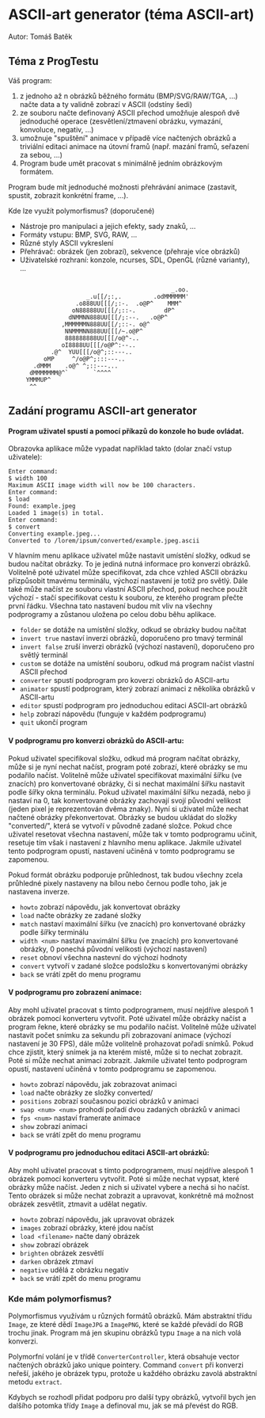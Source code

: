 # ASCII-art generator (téma ASCII-art)
Autor: Tomáš Batěk

## Téma z ProgTestu

Váš program:

1. z jednoho až n obrázků běžného formátu (BMP/SVG/RAW/TGA, ...) načte data a ty validně zobrazí v ASCII (odstíny šedi)
2. ze souboru načte definovaný ASCII přechod
umožňuje alespoň dvě jednoduché operace (zesvětlení/ztmavení obrázku, vymazání, konvoluce, negativ, ...)
3. umožnuje "spuštění" animace v případě více načtených obrázků a triviální editaci animace na útovní framů (např. mazání framů, seřazení za sebou, ...)
4. Program bude umět pracovat s minimálně jedním obrázkovým formátem.

Program bude mít jednoduché možnosti přehrávání animace (zastavit, spustit, zobrazit konkrétní frame, ...).

Kde lze využít polymorfismus? (doporučené)

- Nástroje pro manipulaci a jejich efekty, sady znaků, ...
- Formáty vstupu: BMP, SVG, RAW, ...
- Různé styly ASCII vykreslení
- Přehrávač: obrázek (jen zobrazí), sekvence (přehraje více obrázků)
- Uživatelské rozhraní: konzole, ncurses, SDL, OpenGL (různé varianty), ...

```

                                              _.oo.
                      _.u[[/;:,.         .odMMMMMM'
                   .o888UU[[[/;:-.  .o@P^    MMM^
                  oN88888UU[[[/;::-.        dP^
                 dNMMNN888UU[[[/;:--.   .o@P^
               ,MMMMMMN888UU[[/;::-. o@^
                NNMMMNN888UU[[[/~.o@P^
                888888888UU[[[/o@^-..
               oI8888UU[[[/o@P^:--..
            .@^  YUU[[[/o@^;::---..
          oMP     ^/o@P^;:::---..
       .dMMM    .o@^ ^;::---...
      dMMMMMMM@^`       `^^^^
     YMMMUP^
      ^^
```

## Zadání programu ASCII-art generator
#### Program uživatel spustí a pomocí příkazů do konzole ho bude ovládat.

Obrazovka aplikace může vypadat například takto (dolar značí vstup uživatele):

```
Enter command:
$ width 100
Maximum ASCII image width will now be 100 characters.
Enter command:
$ load
Found: example.jpeg
Loaded 1 image(s) in total.
Enter command:
$ convert
Converting example.jpeg...
Converted to /lorem/ipsum/converted/example.jpeg.ascii
```

V hlavním menu aplikace uživatel může nastavit umístění složky, odkud se budou
načítat obrázky. To je jediná nutná informace pro konverzi obrázků. Volitelně poté
uživatel může specifikovat, zda chce vzhled ASCII obrázku přizpůsobit tmavému terminálu,
výchozí nastavení je totiž pro světlý. Dále také může načíst ze souboru vlastní ASCII
přechod, pokud nechce použít výchozí - stačí specifikovat cestu k souboru, ze kterého program
přečte první řádku. Všechna tato nastavení budou mít vliv na všechny podprogramy a zůstanou
uložena po celou dobu běhu aplikace.
- `folder` se dotáže na umístění složky, odkud se obrázky budou načítat
- `invert true` nastaví inverzi obrázků, doporučeno pro tmavý terminál
- `invert false` zruší inverzi obrázků (výchozí nastavení), doporučeno pro světlý terminál
- `custom` se dotáže na umístění souboru, odkud má program načíst vlastní ASCII přechod
- `converter` spustí podprogram pro koverzi obrázků do ASCII-artu
- `animator` spustí podprogram, který zobrazí animaci z několika obrázků v ASCII-artu
- `editor` spustí podprogram pro jednoduchou editaci ASCII-art obrázků
- `help` zobrazí nápovědu (funguje v každém podprogramu)
- `quit` ukončí program

#### V podprogramu pro konverzi obrázků do ASCII-artu:

Pokud uživatel specifikoval složku, odkud má program načítat obrázky, může si je nyní
nechat načíst, program poté zobrazí, které obrázky se mu podařilo načíst. Volitelně
může uživatel specifikovat maximální šířku (ve znacích) pro konvertované obrázky, či
si nechat maximální šířku nastavit podle šířky okna terminálu. Pokud uživatel maximální
šířku nezadá, nebo ji nastaví na 0, tak konvertované obrázky zachovají svojí původní
velikost (jeden pixel je reprezentován dvěma znaky). Nyní si uživatel může nechat
načtené obrázky překonvertovat. Obrázky se budou ukládat do složky "converted/", která
se vytvoří v původně zadané složce. Pokud chce uživatel resetovat všechna nastavení,
může tak v tomto podprogramu učinit, resetuje tím však i nastavení z hlavního menu
aplikace. Jakmile uživatel tento podprogram opustí, nastavení učiněná v tomto podprogramu
se zapomenou.

Pokud formát obrázku podporuje průhlednost, tak budou všechny zcela průhledné pixely nastaveny
na bílou nebo černou podle toho, jak je nastavena inverze.

- `howto` zobrazí nápovědu, jak konvertovat obrázky
- `load` načte obrázky ze zadané složky
- `match` nastaví maximální šířku (ve znacích) pro konvertované obrázky podle šířky terminálu
- `width <num>` nastaví maximální šířku (ve znacích) pro konvertované obrázky, 0 ponechá původní velikosti
(výchozí nastavení)
- `reset` obnoví všechna nastevní do výchozí hodnoty
- `convert` vytvoří v zadané složce podsložku s konvertovanými obrázky 
- `back` se vrátí zpět do menu programu

#### V podprogramu pro zobrazení animace:

Aby mohl uživatel pracovat s tímto podprogramem, musí nejdříve alespoň 1 obrázek pomocí
konverteru vytvořit. Poté uživatel může obrázky načíst a program řekne, které obrázky
se mu podařilo načíst. Volitelně může uživatel nastavit počet snímku za sekundu při
zobrazovaní animace (výchozí nastavení je 30 FPS), dále může volitelně prohazovat
pořadí snímků. Pokud chce zjistit, který snímek ja na kterém místě, může si to nechat
zobrazit. Poté si může nechat animaci zobrazit. Jakmile uživatel tento podprogram
opustí, nastavení učiněná v tomto podprogramu se zapomenou.

- `howto` zobrazí nápovědu, jak zobrazovat animaci
- `load` načte obrázky ze složky converted/
- `positions` zobrazí současnou pozici obrázků v animaci
- `swap <num> <num>` prohodí pořadí dvou zadaných obrázků v animaci
- `fps <num>` nastaví framerate animace
- `show` zobrazí animaci
- `back` se vrátí zpět do menu programu

#### V podprogramu pro jednoduchou editaci ASCII-art obrázků:

Aby mohl uživatel pracovat s tímto podprogramem, musí nejdříve alespoň 1 obrázek pomocí
konverteru vytvořit. Poté si může nechat vypsat, které obrázky může načíst. Jeden z nich
si uživatel vybere a nechá si ho načíst. Tento obrázek si může nechat zobrazit a upravovat,
konkrétně má možnost obrázek zesvětlit, ztmavit a udělat negativ.
- `howto` zobrazí nápovědu, jak upravovat obrázek
- `images` zobrazí obrázky, které jdou načíst
- `load <filename>` načte daný obrázek
- `show` zobrazí obrázek
- `brighten` obrázek zesvětlí
- `darken` obrázek ztmaví
- `negative` udělá z obrázku negativ
- `back` se vrátí zpět do menu programu


### Kde mám polymorfismus?

Polymorfismus využívám u různých formátů obrázků. Mám abstraktní třídu `Image`, ze které
dědí `ImageJPG` a `ImagePNG`, které se každé převádí do RGB trochu jinak. Program má
jen skupinu obrázků typu `Image` a na nich volá konverzi.

Polymorfní volání je v třídě `ConverterController`, která obsahuje
vector načtených obrázků jako unique pointery. Command `convert` při konverzi
neřeší, jakého je obrázek typu, protože u každého obrázku zavolá abstraktní metodu
`extract`.

Kdybych se rozhodl přidat podporu pro další typy obrázků, vytvořil bych jen
dalšího potomka třídy `Image` a definoval mu, jak se má převést do RGB.
